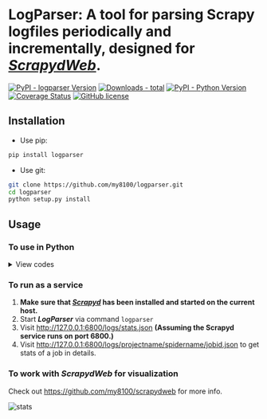 # LogParser: A tool for parsing Scrapy logfiles periodically and incrementally, designed for [*ScrapydWeb*](https://github.com/my8100/scrapydweb).

[![PyPI - logparser Version](https://img.shields.io/pypi/v/logparser.svg)](https://pypi.org/project/logparser/)
[![Downloads - total](https://pepy.tech/badge/logparser)](https://pepy.tech/project/logparser)
[![PyPI - Python Version](https://img.shields.io/pypi/pyversions/logparser.svg)](https://pypi.org/project/logparser/)
[![Coverage Status](https://coveralls.io/repos/github/my8100/logparser/badge.svg?branch=master)](https://coveralls.io/github/my8100/logparser?branch=master)
[![GitHub license](https://img.shields.io/github/license/my8100/logparser.svg)](https://github.com/my8100/logparser/blob/master/LICENSE)


## Installation
- Use pip:
```bash
pip install logparser
```

- Use git:
```bash
git clone https://github.com/my8100/logparser.git
cd logparser
python setup.py install
```

## Usage
### To use in Python
<details>
<summary>View codes</summary>

```python
In [1]: from logparser import parse

In [2]: log = """2018-10-23 18:28:34 [scrapy.utils.log] INFO: Scrapy 1.5.0 started (bot: demo)
   ...: 2018-10-23 18:29:41 [scrapy.statscollectors] INFO: Dumping Scrapy stats:
   ...: {'downloader/exception_count': 3,
   ...:  'downloader/exception_type_count/twisted.internet.error.TCPTimedOutError': 3,
   ...:  'downloader/request_bytes': 1336,
   ...:  'downloader/request_count': 7,
   ...:  'downloader/request_method_count/GET': 7,
   ...:  'downloader/response_bytes': 1669,
   ...:  'downloader/response_count': 4,
   ...:  'downloader/response_status_count/200': 2,
   ...:  'downloader/response_status_count/302': 1,
   ...:  'downloader/response_status_count/404': 1,
   ...:  'dupefilter/filtered': 1,
   ...:  'finish_reason': 'finished',
   ...:  'finish_time': datetime.datetime(2018, 10, 23, 10, 29, 41, 174719),
   ...:  'httperror/response_ignored_count': 1,
   ...:  'httperror/response_ignored_status_count/404': 1,
   ...:  'item_scraped_count': 2,
   ...:  'log_count/CRITICAL': 5,
   ...:  'log_count/DEBUG': 14,
   ...:  'log_count/ERROR': 5,
   ...:  'log_count/INFO': 75,
   ...:  'log_count/WARNING': 3,
   ...:  'offsite/domains': 1,
   ...:  'offsite/filtered': 1,
   ...:  'request_depth_max': 1,
   ...:  'response_received_count': 3,
   ...:  'retry/count': 2,
   ...:  'retry/max_reached': 1,
   ...:  'retry/reason_count/twisted.internet.error.TCPTimedOutError': 2,
   ...:  'scheduler/dequeued': 7,
   ...:  'scheduler/dequeued/memory': 7,
   ...:  'scheduler/enqueued': 7,
   ...:  'scheduler/enqueued/memory': 7,
   ...:  'start_time': datetime.datetime(2018, 10, 23, 10, 28, 35, 70938)}
   ...: 2018-10-23 18:29:42 [scrapy.core.engine] INFO: Spider closed (finished)"""

In [3]: odict = parse(log, headlines=1, taillines=1)

In [4]: odict
Out[4]:
OrderedDict([('head',
              '2018-10-23 18:28:34 [scrapy.utils.log] INFO: Scrapy 1.5.0 started (bot: demo)'),
             ('tail',
              '2018-10-23 18:29:42 [scrapy.core.engine] INFO: Spider closed (finished)'),
             ('first_log_time', '2018-10-23 18:28:34'),
             ('latest_log_time', '2018-10-23 18:29:42'),
             ('runtime', '0:01:08'),
             ('first_log_timestamp', 1540290514),
             ('latest_log_timestamp', 1540290582),
             ('datas', []),
             ('pages', 3),
             ('items', 2),
             ('latest_matches',
              {'telnet_console': '',
               'resuming_crawl': '',
               'latest_offsite': '',
               'latest_duplicate': '',
               'latest_crawl': '',
               'latest_scrape': '',
               'latest_item': '',
               'latest_stat': ''}),
             ('latest_crawl_timestamp', 0),
             ('latest_scrape_timestamp', 0),
             ('log_categories',
              {'critical_logs': {'count': 5, 'details': []},
               'error_logs': {'count': 5, 'details': []},
               'warning_logs': {'count': 3, 'details': []},
               'redirect_logs': {'count': 1, 'details': []},
               'retry_logs': {'count': 2, 'details': []},
               'ignore_logs': {'count': 1, 'details': []}}),
             ('shutdown_reason', 'N/A'),
             ('finish_reason', 'finished'),
             ('crawler_stats',
              OrderedDict([('source', 'log'),
                           ('last_update_time', '2018-10-23 18:29:41'),
                           ('last_update_timestamp', 1540290581),
                           ('downloader/exception_count', 3),
                           ('downloader/exception_type_count/twisted.internet.error.TCPTimedOutError',
                            3),
                           ('downloader/request_bytes', 1336),
                           ('downloader/request_count', 7),
                           ('downloader/request_method_count/GET', 7),
                           ('downloader/response_bytes', 1669),
                           ('downloader/response_count', 4),
                           ('downloader/response_status_count/200', 2),
                           ('downloader/response_status_count/302', 1),
                           ('downloader/response_status_count/404', 1),
                           ('dupefilter/filtered', 1),
                           ('finish_reason', 'finished'),
                           ('finish_time',
                            'datetime.datetime(2018, 10, 23, 10, 29, 41, 174719)'),
                           ('httperror/response_ignored_count', 1),
                           ('httperror/response_ignored_status_count/404', 1),
                           ('item_scraped_count', 2),
                           ('log_count/CRITICAL', 5),
                           ('log_count/DEBUG', 14),
                           ('log_count/ERROR', 5),
                           ('log_count/INFO', 75),
                           ('log_count/WARNING', 3),
                           ('offsite/domains', 1),
                           ('offsite/filtered', 1),
                           ('request_depth_max', 1),
                           ('response_received_count', 3),
                           ('retry/count', 2),
                           ('retry/max_reached', 1),
                           ('retry/reason_count/twisted.internet.error.TCPTimedOutError',
                            2),
                           ('scheduler/dequeued', 7),
                           ('scheduler/dequeued/memory', 7),
                           ('scheduler/enqueued', 7),
                           ('scheduler/enqueued/memory', 7),
                           ('start_time',
                            'datetime.datetime(2018, 10, 23, 10, 28, 35, 70938)')])),
             ('last_update_time', '2019-03-08 16:53:50'),
             ('last_update_timestamp', 1552035230),
             ('logparser_version', '0.8.1')])

In [5]: odict['runtime']
Out[5]: '0:01:08'

In [6]: odict['pages']
Out[6]: 3

In [7]: odict['items']
Out[7]: 2

In [8]: odict['finish_reason']
Out[8]: 'finished'
```

</details>

### To run as a service
1. **Make sure that [*Scrapyd*](https://github.com/scrapy/scrapyd) has been installed and started on the current host.**
2. Start ***LogParser*** via command `logparser`
3. Visit http://127.0.0.1:6800/logs/stats.json **(Assuming the Scrapyd service runs on port 6800.)**
4. Visit http://127.0.0.1:6800/logs/projectname/spidername/jobid.json to get stats of a job in details.

### To work with *ScrapydWeb* for visualization
Check out https://github.com/my8100/scrapydweb for more info.

![stats](https://raw.githubusercontent.com/my8100/files/master/scrapydweb/screenshots/stats.gif)
